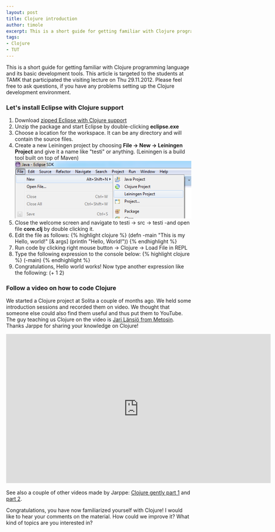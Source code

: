```yaml
---
layout: post
title: Clojure introduction
author: timole
excerpt: This is a short guide for getting familiar with Clojure programming language and its basic development tools. This article is targeted to the students at TAMK that participated the visiting lecture on Thu 29.11.2012. Please feel free to ask questions, if you have any problems setting up Clojure.
tags: 
- Clojure
- TUT
---
```


This is a short guide for getting familiar with Clojure programming language and its basic development tools. This article is targeted to the students at TAMK that participated the visiting lecture on Thu 29.11.2012. Please feel free to ask questions, if you have any problems setting up the Clojure development environment.

### Let's install Eclipse with Clojure support ###

1. Download [zipped Eclipse with Clojure support](http://tasting.solita.fi/eclipse-4.2-classic-with-clojure.zip)
2. Unzip the package and start Eclipse by double-clicking **eclipse.exe**
3. Choose a location for the workspace. It can be any directory and will contain the source files.
4. Create a new Leiningen project by choosing **File -> New -> Leiningen Project** and give it a name like "testi" or anything. (Leiningen is a build tool built on top of Maven)
![new-leiningen-project](/img/clojure/new-leiningen-project.png)
5. Close the welcome screen and navigate to testi -> src -> testi -and open file **core.clj** by double clicking it.
6. Edit the file as follows:
{% highlight clojure %}
(defn -main
  "This is my Hello, world!"
  [& args]
  (println "Hello, World!"))
{% endhighlight %}
7. Run code by clicking right mouse button -> Clojure -> Load File in REPL
8. Type the following expression to the console below:
{% highlight clojure %}
(-main)
{% endhighlight %}
9. Congratulations, Hello world works! Now type another expression like the following: (+ 1 2)

### Follow a video on how to code Clojure ###

We started a Clojure project at Solita a couple of months ago. We held some introduction sessions and recorded them on video. We thought that someone else could also find them useful and thus put them to YouTube. The guy teaching us Clojure on the video is [Jari Länsiö from Metosin](http://metosin.fi/). Thanks Jarppe for sharing your knowledge on Clojure! 

<iframe width="720" height="405" src="http://www.youtube.com/embed/Q6c8We-WMkk" frameborder="0">    </iframe>

See also a couple of other videos made by Jarppe: [Clojure gently part 1](http://www.youtube.com/watch?v=dQ6hhnitzHg) and [part 2](http://www.youtube.com/watch?v=LZ4H_oczIt4).

Congratulations, you have now familiarized yourself with Clojure! I would like to hear your comments on the material. How could we improve it? What kind of topics are you interested in?
